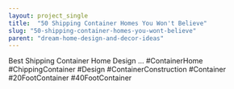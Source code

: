 ```yaml
---
layout: project_single
title:  "50 Shipping Container Homes You Won't Believe"
slug: "50-shipping-container-homes-you-wont-believe"
parent: "dream-home-design-and-decor-ideas"
---
```

Best Shipping Container Home Design ... #ContainerHome #ChippingContainer #Design #ContainerConstruction #Container #20FootContainer #40FootContainer